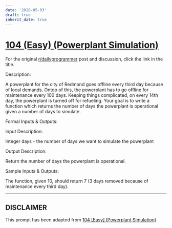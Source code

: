```yaml
---
date: '2020-05-03'
draft: true
inherit_date: true
---
```


# [104 (Easy) (Powerplant Simulation)](https://www.reddit.com/r/dailyprogrammer/comments/11paok/10182012_challenge_104_easy_powerplant_simulation/)

For the original [r/dailyprogrammer](https://www.reddit.com/r/dailyprogrammer/) post and discussion, click the link in the title.

Description:

A powerplant for the city of Redmond goes offline every third day because of local demands. Ontop of this, the powerplant has to go offline for maintenance every 100 days. Keeping things complicated, on every 14th day, the powerplant is turned off for refueling. Your goal is to write a function which returns the number of days the powerplant is operational given a number of days to simulate.

Formal Inputs & Outputs:

Input Description:

Integer days - the number of days we want to simulate the powerplant

Output Description:

Return the number of days the powerplant is operational.

Sample Inputs & Outputs:

The function, given 10, should return 7 (3 days removed because of maintenance every third day).


----
## **DISCLAIMER**
This prompt has been adapted from [104 [Easy] (Powerplant Simulation)](https://www.reddit.com/r/dailyprogrammer/comments/11paok/10182012_challenge_104_easy_powerplant_simulation/
)

